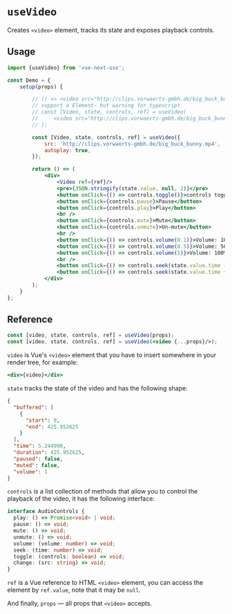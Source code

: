 # `useVideo`

Creates `<video>` element, tracks its state and exposes playback controls.


## Usage

```jsx
import {useVideo} from 'vue-next-use';

const Demo = {
    setup(props) {

        // () => <video src="http://clips.vorwaerts-gmbh.de/big_buck_bunny.mp4" autoPlay={true}/>
        // support a Element~ but warning for typescript
        // const [Video, state, controls, ref] = useVideo(
        //     <video src="http://clips.vorwaerts-gmbh.de/big_buck_bunny.mp4" autoPlay={true}/>
        // );

        const [Video, state, controls, ref] = useVideo({
            src: 'http://clips.vorwaerts-gmbh.de/big_buck_bunny.mp4',
            autoplay: true,
        });

        return () => (
            <div>
                <Video ref={ref}/>
                <pre>{JSON.stringify(state.value, null, 2)}</pre>
                <button onClick={() => controls.toggle()}>controls toggle</button>
                <button onClick={controls.pause}>Pause</button>
                <button onClick={controls.play}>Play</button>
                <br />
                <button onClick={controls.mute}>Mute</button>
                <button onClick={controls.unmute}>Un-mute</button>
                <br />
                <button onClick={() => controls.volume(0.1)}>Volume: 10%</button>
                <button onClick={() => controls.volume(0.5)}>Volume: 50%</button>
                <button onClick={() => controls.volume(1)}>Volume: 100%</button>
                <br />
                <button onClick={() => controls.seek(state.value.time - 5)}>-5 sec</button>
                <button onClick={() => controls.seek(state.value.time + 5)}>+5 sec</button>
            </div>
        );
    }
};
```


## Reference

```jsx
const [video, state, controls, ref] = useVideo(props);
const [video, state, controls, ref] = useVideo(<video {...props}/>);
```

`video` is Vue's `<video>` element that you have to insert somewhere in your
render tree, for example:

```jsx
<div>{video}</div>
```

`state` tracks the state of the video and has the following shape:

```json
{
  "buffered": [
    {
      "start": 0,
      "end": 425.952625
    }
  ],
  "time": 5.244996,
  "duration": 425.952625,
  "paused": false,
  "muted": false,
  "volume": 1
}
```

`controls` is a list collection of methods that allow you to control the
playback of the video, it has the following interface:

```ts
interface AudioControls {
  play: () => Promise<void> | void;
  pause: () => void;
  mute: () => void;
  unmute: () => void;
  volume: (volume: number) => void;
  seek: (time: number) => void;
  toggle: (controls: boolean) => void;
  change: (src: string) => void;
}
```

`ref` is a Vue reference to HTML `<video>` element, you can access the element by
`ref.value`, note that it may be `null`.

And finally, `props` &mdash; all props that `<video>` accepts.